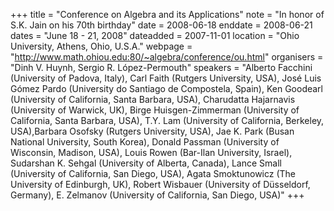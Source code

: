 +++
title = "Conference on Algebra and its Applications"
note = "In honor of S.K. Jain on his 70th birthday"
date = 2008-06-18
enddate = 2008-06-21
dates = "June 18 - 21, 2008"
dateadded = 2007-11-01
location = "Ohio University, Athens, Ohio, U.S.A."
webpage = "http://www.math.ohiou.edu:80/~algebra/conference/ou.html"
organisers = "Dinh V. Huynh, Sergio R. López-Permouth"
speakers = "Alberto Facchini (University of Padova, Italy), Carl Faith (Rutgers University, USA), José Luis Gómez Pardo (University do Santiago de Compostela, Spain), Ken Goodearl (University of California, Santa Barbara, USA), Charudatta Hajarnavis (University of Warwick, UK), Birge Huisgen-Zimmerman (University of California, Santa Barbara, USA), T.Y. Lam (University of California, Berkeley, USA),Barbara Osofsky (Rutgers University, USA), Jae K. Park (Busan National University, South Korea), Donald Passman (University of Wisconsin, Madison, USA), Louis Rowen (Bar-Ilan University, Israel), Sudarshan K. Sehgal (University of Alberta, Canada), Lance Small (University of California, San Diego, USA), Agata Smoktunowicz (The University of Edinburgh, UK), Robert Wisbauer (University of Düsseldorf, Germany), E. Zelmanov (University of California, San Diego, USA)"
+++
